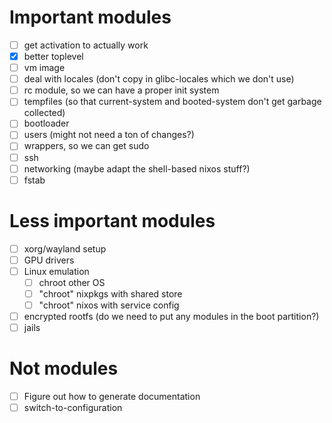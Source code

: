 # Important modules
- [ ] get activation to actually work
- [x] better toplevel
- [ ] vm image
- [ ] deal with locales (don't copy in glibc-locales which we don't use)
- [ ] rc module, so we can have a proper init system
- [ ] tempfiles (so that current-system and booted-system don't get garbage collected)
- [ ] bootloader
- [ ] users (might not need a ton of changes?)
- [ ] wrappers, so we can get sudo
- [ ] ssh
- [ ] networking (maybe adapt the shell-based nixos stuff?)
- [ ] fstab

# Less important modules
- [ ] xorg/wayland setup
- [ ] GPU drivers
- [ ] Linux emulation
    - [ ] chroot other OS
    - [ ] "chroot" nixpkgs with shared store
    - [ ] "chroot" nixos with service config
- [ ] encrypted rootfs (do we need to put any modules in the boot partition?)
- [ ] jails

# Not modules
- [ ] Figure out how to generate documentation
- [ ] switch-to-configuration
